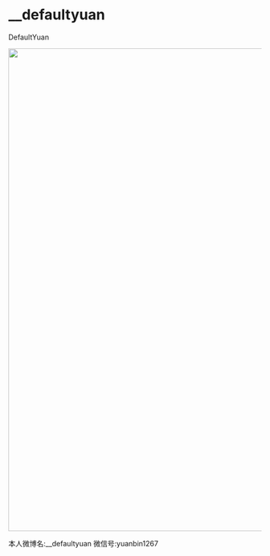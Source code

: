 # __defaultyuan

DefaultYuan



<img  src="https://raw.githubusercontent.com/DefaultYuan/CustomTakePhotoAndCollectionViewAnimation/master/DYCustomTakePhtotoDemo/2.png" width="640" height="960">




本人微博名:__defaultyuan 
   微信号:yuanbin1267

